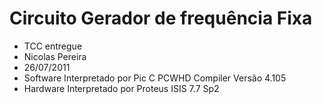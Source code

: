 # Circuito Gerador de frequência Fixa
- TCC entregue
- Nicolas Pereira
- 26/07/2011
- Software Interpretado por Pic C PCWHD Compiler Versão 4.105
- Hardware Interpretado por Proteus ISIS 7.7 Sp2
